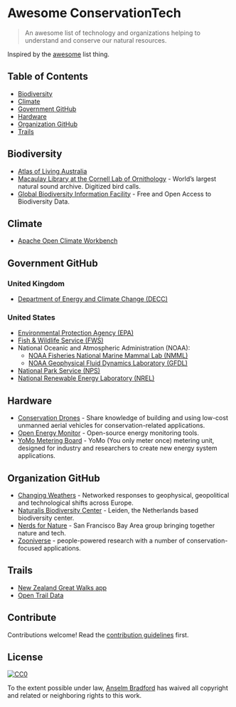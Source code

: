 # Awesome ConservationTech

> An awesome list of technology and organizations helping to understand and conserve our natural resources.

Inspired by the [awesome](https://github.com/sindresorhus/awesome) list thing.

## Table of Contents

- [Biodiversity](#biodiversity)
- [Climate](#climate)
- [Government GitHub](#government-github)
- [Hardware](#hardware)
- [Organization GitHub](#organization-github)
- [Trails](#trails)

## Biodiversity
- [Atlas of Living Australia](https://github.com/AtlasOfLivingAustralia/)
- [Macaulay Library at the Cornell Lab of Ornithology](https://github.com/MacaulayLibrary) - World’s largest natural sound archive. Digitized bird calls.
- [Global Biodiversity Information Facility](https://github.com/gbif) - Free and Open Access to Biodiversity Data.

## Climate
- [Apache Open Climate Workbench](https://github.com/apache/climate)

## Government GitHub
### United Kingdom
- [Department of Energy and Climate Change (DECC)](https://github.com/decc)

### United States
- [Environmental Protection Agency (EPA)](https://github.com/usepa)
- [Fish & Wildlife Service (FWS)](https://github.com/USFWS)
- National Oceanic and Atmospheric Administration (NOAA):
  - [NOAA Fisheries National Marine Mammal Lab (NMML)](https://github.com/NMML)
  - [NOAA Geophysical Fluid Dynamics Laboratory (GFDL)](https://github.com/noaa-gfdl)
- [National Park Service (NPS)](https://github.com/nationalparkservice)
- [National Renewable Energy Laboratory (NREL)](https://github.com/NREL)

## Hardware
- [Conservation Drones](http://conservationdrones.org) - Share knowledge of building and using low-cost unmanned aerial vehicles for conservation-related applications.
- [Open Energy Monitor](https://github.com/openenergymonitor) - Open-source energy monitoring tools.
- [YoMo Metering Board](http://yomo.sourceforge.net/) - YoMo (You only meter once) metering unit, designed for industry and researchers to create new energy system applications.

## Organization GitHub
- [Changing Weathers](http://www.changingweathers.net/en/episodes) - Networked responses to geophysical, geopolitical and technological shifts across Europe.
- [Naturalis Biodiversity Center](https://github.com/naturalis) - Leiden, the Netherlands based biodiversity center.
- [Nerds for Nature](https://github.com/nerdsfornature) - San Francisco Bay Area group bringing together nature and tech.
- [Zooniverse](https://github.com/zooniverse) - people-powered research with a number of conservation-focused applications.

## Trails
- [New Zealand Great Walks app](https://github.com/greatwalks)
- [Open Trail Data](https://github.com/opentraildata)


## Contribute

Contributions welcome! Read the [contribution guidelines](contributing.md) first.


## License

[![CC0](http://i.creativecommons.org/p/zero/1.0/88x31.png)](http://creativecommons.org/publicdomain/zero/1.0/)

To the extent possible under law, [Anselm Bradford](http://twitter.com/anselmbradford) has waived all copyright and related or neighboring rights to this work.
